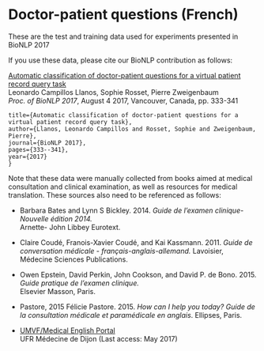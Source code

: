 # Doctor-patient questions (French)

These are the test and training data used for experiments presented in BioNLP 2017

If you use these data, please cite our BioNLP contribution as follows:

   [Automatic classification of doctor-patient questions for a virtual patient record query task](http://www.aclweb.org/anthology/W17-2343)  
Leonardo Campillos Llanos, Sophie Rosset, Pierre Zweigenbaum   
*Proc. of BioNLP 2017*, August 4 2017, Vancouver, Canada, pp. 333-341   

  ```@article{llanos2017automatic,   
  title={Automatic classification of doctor-patient questions for a virtual patient record query task},  
  author={Llanos, Leonardo Campillos and Rosset, Sophie and Zweigenbaum, Pierre},   
  journal={BioNLP 2017},   
  pages={333--341},   
  year={2017}   
  }
  ```

   Note that these data were manually collected from books aimed at medical consultation and clinical examination, as well as resources for medical translation. These sources also need to be referenced as follows: 

   * Barbara Bates and Lynn S Bickley. 2014. 
   *Guide de l’examen clinique-Nouvelle édition 2014.*  
   Arnette- John Libbey Eurotext.
   
   * Claire Coudé, Franois-Xavier Coudé, and Kai Kassmann. 2011. 
   *Guide de conversation médicale - français-anglais-allemand.* 
   Lavoisier, Médecine Sciences Publications.

   * Owen Epstein, David Perkin, John Cookson, and David P. de Bono. 2015. 
   *Guide pratique de l’examen clinique.*  
   Elsevier Masson, Paris.
   
   * Pastore, 2015 Félicie Pastore. 2015. 
   *How can I help you today? Guide de la consultation médicale et paramédicale en anglais*. 
   Ellipses, Paris.

   * [UMVF/Medical English Portal](http://anglaismedical.u-bourgogne.fr/)  
   UFR Médecine de Dijon (Last access: May 2017)
